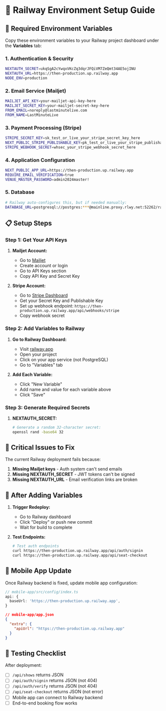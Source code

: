 # 🚀 Railway Environment Setup Guide

## 🔧 **Required Environment Variables**

Copy these environment variables to your Railway project dashboard under the **Variables** tab:

### 1. **Authentication & Security**
```bash
NEXTAUTH_SECRET=ukqSgA2cYwqxVKcZq3dqrJFQiVM7ZeQmt34AE5ojINU
NEXTAUTH_URL=https://then-production.up.railway.app
NODE_ENV=production
```

### 2. **Email Service (Mailjet)**
```bash
MAILJET_API_KEY=your-mailjet-api-key-here
MAILJET_SECRET_KEY=your-mailjet-secret-key-here
FROM_EMAIL=noreply@lastminutelive.com
FROM_NAME=LastMinuteLive
```

### 3. **Payment Processing (Stripe)**
```bash
STRIPE_SECRET_KEY=sk_test_or_live_your_stripe_secret_key_here
NEXT_PUBLIC_STRIPE_PUBLISHABLE_KEY=pk_test_or_live_your_stripe_publishable_key_here
STRIPE_WEBHOOK_SECRET=whsec_your_stripe_webhook_secret_here
```

### 4. **Application Configuration**
```bash
NEXT_PUBLIC_APP_URL=https://then-production.up.railway.app
REQUIRE_EMAIL_VERIFICATION=true
VENUE_MASTER_PASSWORD=admin2024master!
```

### 5. **Database**
```bash
# Railway auto-configures this, but if needed manually:
DATABASE_URL=postgresql://postgres:***@mainline.proxy.rlwy.net:52262/railway
```

## 📋 **Setup Steps**

### Step 1: Get Your API Keys

1. **Mailjet Account:**
   - Go to [Mailjet](https://www.mailjet.com)
   - Create account or login
   - Go to API Keys section
   - Copy API Key and Secret Key

2. **Stripe Account:**
   - Go to [Stripe Dashboard](https://dashboard.stripe.com)
   - Get your Secret Key and Publishable Key
   - Set up webhook endpoint: `https://then-production.up.railway.app/api/webhooks/stripe`
   - Copy webhook secret

### Step 2: Add Variables to Railway

1. **Go to Railway Dashboard:**
   - Visit [railway.app](https://railway.app)
   - Open your project
   - Click on your app service (not PostgreSQL)
   - Go to "Variables" tab

2. **Add Each Variable:**
   - Click "New Variable"
   - Add name and value for each variable above
   - Click "Save"

### Step 3: Generate Required Secrets

1. **NEXTAUTH_SECRET:**
   ```bash
   # Generate a random 32-character secret:
   openssl rand -base64 32
   ```

## 🚨 **Critical Issues to Fix**

The current Railway deployment fails because:

1. **Missing Mailjet keys** - Auth system can't send emails
2. **Missing NEXTAUTH_SECRET** - JWT tokens can't be signed
3. **Missing NEXTAUTH_URL** - Email verification links are broken

## 🔄 **After Adding Variables**

1. **Trigger Redeploy:**
   - Go to Railway dashboard
   - Click "Deploy" or push new commit
   - Wait for build to complete

2. **Test Endpoints:**
   ```bash
   # Test auth endpoints
   curl https://then-production.up.railway.app/api/auth/signin
   curl https://then-production.up.railway.app/api/seat-checkout
   ```

## 📱 **Mobile App Update**

Once Railway backend is fixed, update mobile app configuration:

```typescript
// mobile-app/src/config/index.ts
api: {
  baseUrl: 'https://then-production.up.railway.app',
}
```

```json
// mobile-app/app.json
{
  "extra": {
    "apiUrl": "https://then-production.up.railway.app"
  }
}
```

## 🧪 **Testing Checklist**

After deployment:
- [ ] `/api/shows` returns JSON
- [ ] `/api/auth/signin` returns JSON (not 404)
- [ ] `/api/auth/verify` returns JSON (not 404)
- [ ] `/api/seat-checkout` returns JSON (not error)
- [ ] Mobile app can connect to Railway backend
- [ ] End-to-end booking flow works 
